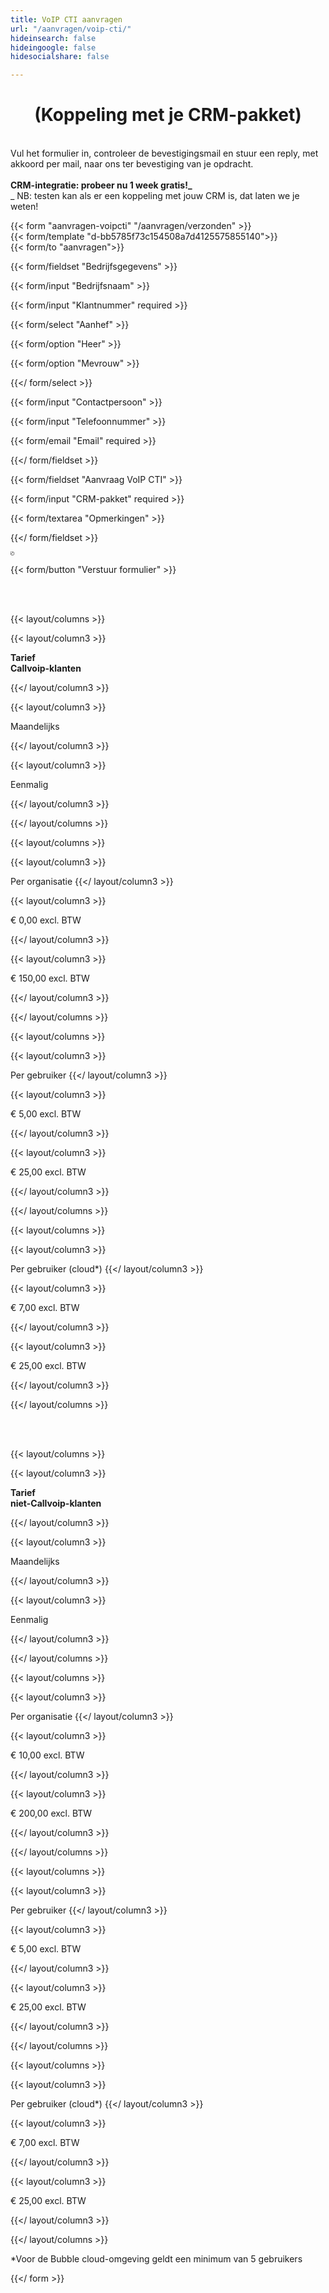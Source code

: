 ```yaml
---
title: VoIP CTI aanvragen
url: "/aanvragen/voip-cti/"
hideinsearch: false
hideingoogle: false
hidesocialshare: false

---
```

<center><h1>(Koppeling met je CRM-pakket)</h1></center><br>
Vul het formulier in, controleer de bevestigingsmail en stuur een reply, met akkoord per mail, naar ons ter bevestiging van je opdracht.<br><br><b>CRM-integratie: probeer nu 1 week gratis!_</b><br>_ NB: testen kan als er een koppeling met jouw CRM is, dat laten we je weten!<br>

{{< form "aanvragen-voipcti" "/aanvragen/verzonden" >}}  
{{< form/template "d-bb5785f73c154508a7d4125575855140">}}  
{{< form/to "aanvragen">}}

{{< form/fieldset "Bedrijfsgegevens" >}}

{{< form/input "Bedrijfsnaam" >}}

{{< form/input "Klantnummer" required >}}

{{< form/select "Aanhef" >}}

{{< form/option "Heer" >}}

{{< form/option "Mevrouw" >}}

{{</ form/select >}}

{{< form/input "Contactpersoon" >}}

{{< form/input "Telefoonnummer" >}}

{{< form/email "Email" required >}}

{{</ form/fieldset >}}

{{< form/fieldset "Aanvraag VoIP CTI" >}}

{{< form/input "CRM-pakket" required >}}

{{< form/textarea "Opmerkingen" >}}

{{</ form/fieldset >}}

<textarea name="Users" id="users" style="width: 0;height: 0;"></textarea>

<script>
var fieldsets = document.querySelectorAll('[name="aanvragen-voipcti"] fieldset');
var fields = "<div class='bg-grey-lightest px-4 xl:px-8 py-4 xl:py-6 mb-6 rounded-lg'><div class='mb-4'><label class='block'>Voor &amp; achternaam </label><input class='w-full border border-grey-light bg-white px-3 py-2 text-base'></div><div class='mb-4'><label class='block'>E-mail adres </label><input class='w-full border border-grey-light bg-white px-3 py-2 text-base'></div><div class='mb-4'><label class='block'>Intern nummer </label><input class='w-full border border-grey-light bg-white px-3 py-2 text-base'></div><div class='mb-4'><label class='block'>Windows, Apple of Chrome gebruiker </label><input class='w-full border border-grey-light bg-white px-3 py-2 text-base'></div></div>"
fieldsets[fieldsets.length - 1].insertAdjacentHTML('afterend', "<fieldset id='userfields'><legend class='mb-2 text-2xl font-semibold'>Persoonsgegevens van de gebruiker(s)</legend>" + fields + "<div class='text-center'><button class='button' type='button' onclick='addUser(this)'>Gebruiker toevoegen +</button></div></fieldset>")

function addUser(el) {
	el.parentElement.insertAdjacentHTML('beforebegin', fields)
}

document.querySelector('[name="aanvragen-voipcti"]').addEventListener("submit", function (event) {
	event.preventDefault();

	document.querySelectorAll('#userfields > .mb-6').forEach((e, i) => {
		let user = 'User ' + (i + 1) + ' \n'
		e.querySelectorAll('input').forEach(input => {
			user += input.previousElementSibling.textContent + ': ' + input.value + '\n'
		})
		document.getElementById('users').textContent += (user + '-----------------\n')
	})
	this.submit()
});
</script>

{{< form/button "Verstuur formulier" >}}

<br><br>

{{< layout/columns >}}

{{< layout/column3 >}}

**Tarief<br>Callvoip-klanten**

{{</ layout/column3 >}}

{{< layout/column3 >}}

Maandelijks

{{</ layout/column3 >}}

{{< layout/column3 >}}

Eenmalig

{{</ layout/column3 >}}

{{</ layout/columns >}}

{{< layout/columns >}}

{{< layout/column3 >}}

Per organisatie
{{</ layout/column3 >}}

{{< layout/column3 >}}

€ 0,00 excl. BTW

{{</ layout/column3 >}}

{{< layout/column3 >}}

€ 150,00 excl. BTW

{{</ layout/column3 >}}

{{</ layout/columns >}}

{{< layout/columns >}}

{{< layout/column3 >}}

Per gebruiker
{{</ layout/column3 >}}

{{< layout/column3 >}}

€ 5,00 excl. BTW

{{</ layout/column3 >}}

{{< layout/column3 >}}

€ 25,00 excl. BTW

{{</ layout/column3 >}}

{{</ layout/columns >}}




{{< layout/columns >}}

{{< layout/column3 >}}

Per gebruiker (cloud*)
{{</ layout/column3 >}}

{{< layout/column3 >}}

€ 7,00 excl. BTW

{{</ layout/column3 >}}

{{< layout/column3 >}}

€ 25,00 excl. BTW

{{</ layout/column3 >}}

{{</ layout/columns >}}

<br><br>

{{< layout/columns >}}

{{< layout/column3 >}}

**Tarief<br> niet-Callvoip-klanten**

{{</ layout/column3 >}}

{{< layout/column3 >}}

Maandelijks

{{</ layout/column3 >}}

{{< layout/column3 >}}

Eenmalig

{{</ layout/column3 >}}

{{</ layout/columns >}}

{{< layout/columns >}}

{{< layout/column3 >}}

Per organisatie
{{</ layout/column3 >}}

{{< layout/column3 >}}

€ 10,00 excl. BTW

{{</ layout/column3 >}}

{{< layout/column3 >}}

€ 200,00 excl. BTW

{{</ layout/column3 >}}

{{</ layout/columns >}}

{{< layout/columns >}}

{{< layout/column3 >}}

Per gebruiker
{{</ layout/column3 >}}

{{< layout/column3 >}}

€ 5,00 excl. BTW

{{</ layout/column3 >}}

{{< layout/column3 >}}

€ 25,00 excl. BTW

{{</ layout/column3 >}}

{{</ layout/columns >}}

{{< layout/columns >}}

{{< layout/column3 >}}

Per gebruiker (cloud*)
{{</ layout/column3 >}}

{{< layout/column3 >}}

€ 7,00 excl. BTW

{{</ layout/column3 >}}

{{< layout/column3 >}}

€ 25,00 excl. BTW

{{</ layout/column3 >}}

{{</ layout/columns >}}

<p>*Voor de Bubble cloud-omgeving geldt een minimum van 5 gebruikers</p>

{{</ form >}}
